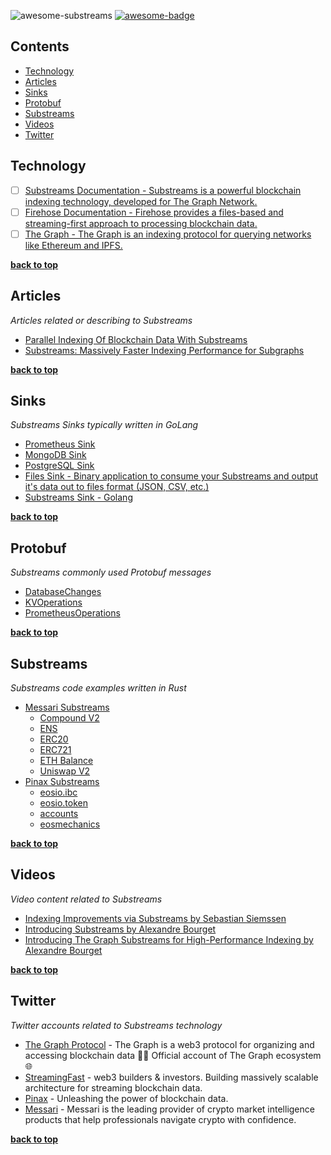 ![awesome-substreams](https://user-images.githubusercontent.com/550895/217890452-86ae6388-6570-4393-8d82-cedf5e783e0e.png)
[![awesome-badge](https://awesome.re/badge-flat.svg)](https://awesome.re)

<!-- omit from toc -->
## Contents

- [Technology](#technology)
- [Articles](#articles)
- [Sinks](#sinks)
- [Protobuf](#protobuf)
- [Substreams](#substreams)
- [Videos](#videos)
- [Twitter](#twitter)

## Technology

- [ ] [Substreams Documentation - Substreams is a powerful blockchain indexing technology, developed for The Graph Network.](https://substreams.streamingfast.io)
- [ ] [Firehose Documentation - Firehose provides a files-based and streaming-first approach to processing blockchain data.](https://firehose.streamingfast.io)
- [ ] [The Graph - The Graph is an indexing protocol for querying networks like Ethereum and IPFS.](https://thegraph.com/)

**[back to top](#contents)**

## Articles

 *Articles related or describing to Substreams*

- [Parallel Indexing Of Blockchain Data With Substreams](https://messari.notion.site/Parallel-Indexing-Of-Blockchain-Data-With-Substreams-28e1da982a54459b9f928e88777aea9b)
- [Substreams: Massively Faster Indexing Performance for Subgraphs](https://thegraph.com/blog/substreams-parallel-processing/)

**[back to top](#contents)**

## Sinks

 *Substreams Sinks typically written in GoLang*

- [Prometheus Sink](https://github.com/pinax-network/substreams-sink-prometheus)
- [MongoDB Sink](https://github.com/streamingfast/substreams-sink-mongodb)
- [PostgreSQL Sink](https://github.com/streamingfast/substreams-sink-postgres)
- [Files Sink - Binary application to consume your Substreams and output it's data out to files format (JSON, CSV, etc.)](https://github.com/streamingfast/substreams-sink-files)
- [Substreams Sink - Golang](https://github.com/streamingfast/substreams-sink)

**[back to top](#contents)**

## Protobuf

 *Substreams commonly used Protobuf messages*

- [DatabaseChanges](https://github.com/streamingfast/substreams-database-change/blob/develop/proto/substreams/sink/database/v1/database.proto)
- [KVOperations](https://github.com/streamingfast/substreams-sink-kv/blob/main/proto/substreams/sink/kv/v1/kv.proto)
- [PrometheusOperations](https://github.com/pinax-network/substreams-sink-prometheus/blob/main/proto/substreams/sink/prometheus/v1/prometheus.proto)

**[back to top](#contents)**

## Substreams

 *Substreams code examples written in Rust*

- [Messari Substreams](https://github.com/messari/substreams)
  - [Compound V2](https://github.com/messari/substreams/tree/master/compound-v2)
  - [ENS](https://github.com/messari/substreams/tree/master/ens-names)
  - [ERC20](https://github.com/messari/substreams/tree/master/erc20-holdings)
  - [ERC721](https://github.com/messari/substreams/tree/master/erc721)
  - [ETH Balance](https://github.com/messari/substreams/tree/master/eth-balance)
  - [Uniswap V2](https://github.com/messari/substreams/tree/master/uniswap-v2)
- [Pinax Substreams](https://github.com/pinax-network/substreams)
  - [eosio.ibc](https://github.com/pinax-network/substreams/tree/develop/eosio.ibc)
  - [eosio.token](https://github.com/pinax-network/substreams/tree/develop/eosio.token)
  - [accounts](https://github.com/pinax-network/substreams/tree/develop/accounts)
  - [eosmechanics](https://github.com/pinax-network/substreams/tree/develop/eosmechanics)

**[back to top](#contents)**

## Videos

 *Video content related to Substreams*

- [Indexing Improvements via Substreams by Sebastian Siemssen](https://www.youtube.com/watch?v=Nn6k7A-TjVE)
- [Introducing Substreams by Alexandre Bourget](https://www.youtube.com/watch?v=qWxffTKpciU)
- [Introducing The Graph Substreams for High-Performance Indexing by Alexandre Bourget
](https://www.youtube.com/watch?v=K-nhC2FCB5k&t=506s)

**[back to top](#contents)**

## Twitter

 *Twitter accounts related to Substreams technology*

- [The Graph Protocol](https://twitter.com/graphprotocol) - The Graph is a web3 protocol for organizing and accessing blockchain data 🧑‍🚀 Official account of The Graph ecosystem 🌐
- [StreamingFast](https://twitter.com/streamingfastio) - web3 builders & investors. Building massively scalable architecture for streaming blockchain data.
- [Pinax](https://twitter.com/PinaxNetwork) - Unleashing the power of blockchain data.
- [Messari](https://twitter.com/MessariCrypto) - Messari is the leading provider of crypto market intelligence products that help professionals navigate crypto with confidence.

**[back to top](#contents)**
